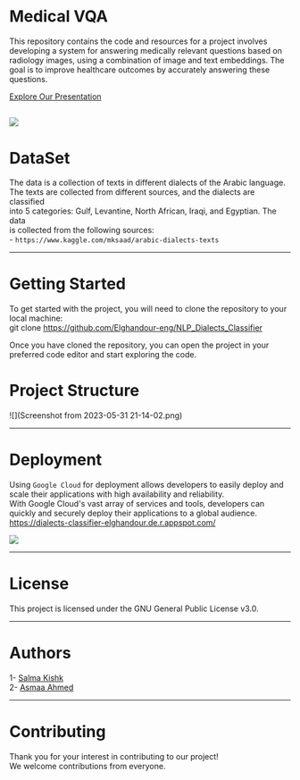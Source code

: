 #  Medical VQA 

This repository contains the code and resources for a project involves developing a system for answering medically relevant questions based on radiology images, using a combination of image and text embeddings. The goal is to improve healthcare outcomes by accurately answering these questions. <br>

[ Explore Our Presentation](https://www.canva.com/design/DAFke_apZOU/_LBE-pZxwtpsn9gvGY13Sw/edit?utm_content=DAFke_apZOU&utm_campaign=designshare&utm_medium=link2&utm_source=sharebutton)

![](https://drive.google.com/file/d/1mMp34CxFYPnnTYHlGFYOiufVgceaMN2l/view?usp=sharing)
---
# DataSet

The data is a collection of texts in different dialects of the Arabic language.<br>
    The texts are collected from different sources, and the dialects are classified<br>
    into 5 categories: Gulf, Levantine, North African, Iraqi, and Egyptian. The data<br>
    is collected from the following sources:<br>
     - `https://www.kaggle.com/mksaad/arabic-dialects-texts`

---
# 


# Getting Started
To get started with the project, you will need to clone the repository to your local machine:<br>
git clone  https://github.com/Elghandour-eng/NLP_Dialects_Classifier <br>

Once you have cloned the repository, you can open the project in your preferred code editor and start exploring the code.


# Project Structure

![](Screenshot from 2023-05-31 21-14-02.png)

---

# Deployment

Using `Google Cloud` for deployment allows developers to easily deploy and scale their applications with high availability and reliability.<br>
With Google Cloud's vast array of services and tools, developers can quickly and securely deploy their applications to a global audience.<br>
https://dialects-classifier-elghandour.de.r.appspot.com/

![](https://i.ibb.co/dBWjh0V/Screenshot-42.png)

---
# License
  This project is licensed under the GNU General Public License v3.0.

---
# Authors
  1- [Salma Kishk](https://github.com/salmakishk98)<br>
  2- [Asmaa Ahmed](https://github.com/asmaabadran1)<br>


  
---
# Contributing
Thank you for your interest in contributing to our project!<br>
We welcome contributions from everyone. 






